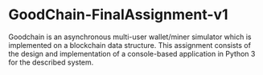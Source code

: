 # GoodChain-FinalAssignment-v1
 Goodchain is an asynchronous multi-user wallet/miner simulator which is implemented on a blockchain data structure. This assignment consists of the design and implementation of a console-based application in Python 3 for the described system.
